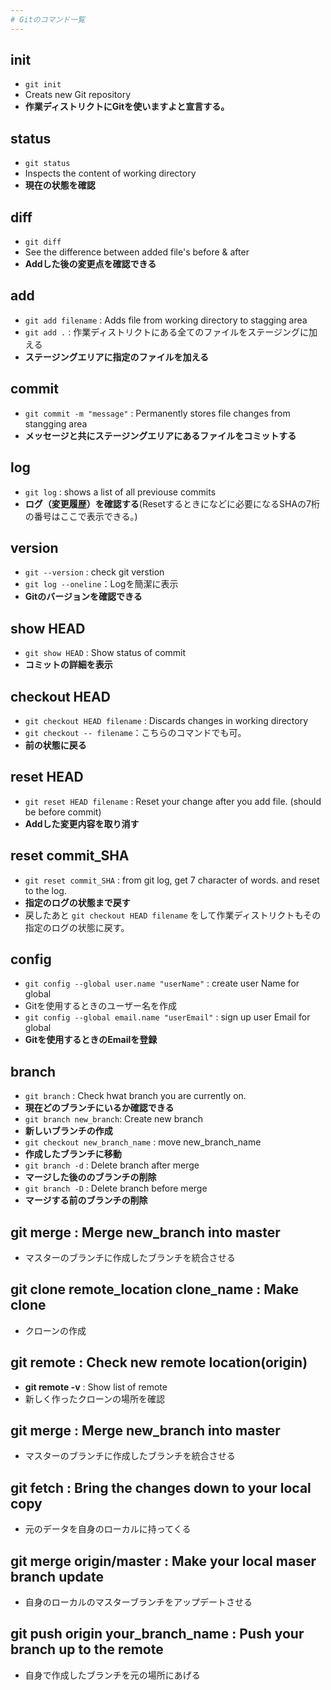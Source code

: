 ```yaml
---
# Gitのコマンド一覧
---
```


## init
 - ```git init``` 
 - Creats new Git repository
 - **作業ディストリクトにGitを使いますよと宣言する。**
 

## status
 - ```git status``` 
 - Inspects the content of working directory
 - **現在の状態を確認**
 
 
## diff
 - ```git diff```
 - See the difference between added file's before & after
 - **Addした後の変更点を確認できる**


## add
 - ```git add filename``` : Adds file from working directory to stagging area
 - ```git add .``` : 作業ディストリクトにある全てのファイルをステージングに加える
 - **ステージングエリアに指定のファイルを加える**



## commit
 - ```git commit -m "message"``` : Permanently stores file changes from stangging area
 - **メッセージと共にステージングエリアにあるファイルをコミットする**


## log
 - ```git log``` : shows a list of all previouse commits
 - **ログ（変更履歴）を確認する**(Resetするときになどに必要になるSHAの7桁の番号はここで表示できる。)


## version
 - ```git --version``` : check git verstion
 - ```git log --oneline```：Logを簡潔に表示
 - **Gitのバージョンを確認できる**


## show HEAD
 - ```git show HEAD``` : Show status of commit
 - **コミットの詳細を表示**


## checkout HEAD
 - ```git checkout HEAD filename``` : Discards changes in working directory
 - ```git checkout -- filename```：こちらのコマンドでも可。
 - **前の状態に戻る**
  

## reset HEAD
 - ```git reset HEAD filename``` : Reset your change after you add file. (should be before commit)
 - **Addした変更内容を取り消す**


## reset commit_SHA
 - ```git reset commit_SHA``` : from git log, get 7 character of words. and reset to the log. 
 - **指定のログの状態まで戻す**
 - 戻したあと ```git checkout HEAD filename``` をして作業ディストリクトもその指定のログの状態に戻す。
 

## config
 - ```git config --global user.name "userName"``` : create user Name for global
 - Gitを使用するときのユーザー名を作成
 - ```git config --global email.name "userEmail"``` : sign up user Email for global
 - **Gitを使用するときのEmailを登録**


## branch
 - ```git branch``` : Check hwat branch you are currently on.
 - **現在どのブランチにいるか確認できる**
 - ```git branch new_branch```: Create new branch
 - **新しいブランチの作成**
 - ```git checkout new_branch_name``` : move new_branch_name
 - **作成したブランチに移動**
 - ```git branch -d``` : Delete branch after merge
 - **マージした後ののブランチの削除**
 - ```git branch -D``` : Delete branch before merge
 - **マージする前のブランチの削除**
 
 
## git merge : Merge new_branch into master
 - マスターのブランチに作成したブランチを統合させる 


## git clone remote_location clone_name : Make clone
 - クローンの作成


## git remote : Check new remote location(origin)
 - **git remote -v** : Show list of remote
 - 新しく作ったクローンの場所を確認


## git merge : Merge new_branch into master
 - マスターのブランチに作成したブランチを統合させる 


## git fetch : Bring the changes down to your local copy
 - 元のデータを自身のローカルに持ってくる


## git merge origin/master : Make your local maser branch update
 - 自身のローカルのマスターブランチをアップデートさせる

## git push origin your_branch_name : Push your branch up to the remote
 - 自身で作成したブランチを元の場所にあげる  


 
 
 
 

